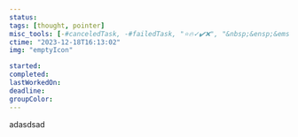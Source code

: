 ```yaml
---
status: 
tags: [thought, pointer]
misc_tools: [-#canceledTask, -#failedTask, "⭐🔥✓✔️❌", "&nbsp;&ensp;&emsp;"]
ctime: "2023-12-18T16:13:02"
img: "emptyIcon"

started: 
completed: 
lastWorkedOn: 
deadline: 
groupColor: 
---
```

adasdsad